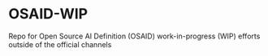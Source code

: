 # OSAID-WIP
Repo for Open Source AI Definition (OSAID) work-in-progress (WIP) efforts outside of the official channels

